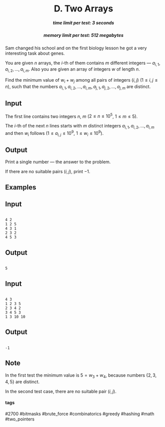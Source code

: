 <h1 style='text-align: center;'> D. Two Arrays</h1>

<h5 style='text-align: center;'>time limit per test: 3 seconds</h5>
<h5 style='text-align: center;'>memory limit per test: 512 megabytes</h5>

Sam changed his school and on the first biology lesson he got a very interesting task about genes.

You are given $n$ arrays, the $i$-th of them contains $m$ different integers — $a_{i,1}, a_{i,2},\ldots,a_{i,m}$. Also you are given an array of integers $w$ of length $n$.

Find the minimum value of $w_i + w_j$ among all pairs of integers $(i, j)$ ($1 \le i, j \le n$), such that the numbers $a_{i,1}, a_{i,2},\ldots,a_{i,m}, a_{j,1}, a_{j,2},\ldots,a_{j,m}$ are distinct.

## Input

The first line contains two integers $n$, $m$ ($2 \leq n \leq 10^5$, $1 \le m \le 5$).

The $i$-th of the next $n$ lines starts with $m$ distinct integers $a_{i,1}, a_{i,2}, \ldots, a_{i,m}$ and then $w_i$ follows ($1\leq a_{i,j} \leq 10^9$, $1 \leq w_{i} \leq 10^9$).

## Output

Print a single number — the answer to the problem. 

If there are no suitable pairs $(i, j)$, print $-1$.

## Examples

## Input


```

4 2
1 2 5
4 3 1
2 3 2
4 5 3

```
## Output


```

5

```
## Input


```

4 3
1 2 3 5
2 3 4 2
3 4 5 3
1 3 10 10

```
## Output


```

-1

```
## Note

In the first test the minimum value is $5 = w_3 + w_4$, because numbers $\{2, 3, 4, 5\}$ are distinct.

In the second test case, there are no suitable pair $(i, j)$.



#### tags 

#2700 #bitmasks #brute_force #combinatorics #greedy #hashing #math #two_pointers 
